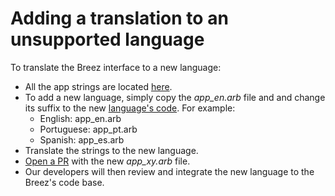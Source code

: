# Adding a translation to an unsupported language

To translate the Breez interface to a new language:
* All the app strings are located [here](https://github.com/breez/breezmobile/tree/master/lib/l10n).
* To add a new language, simply copy the _app_en.arb_ file and and change its suffix to the new [language's code](https://api.flutter.dev/flutter/dart-ui/Locale/languageCode.html). For example: 
  * English: app_en.arb
  * Portuguese: app_pt.arb
  * Spanish: app_es.arb
* Translate the strings to the new language.
* [Open a PR](https://github.com/breez/breezmobile/pulls) with the new _app_xy.arb_ file. 
* Our developers will then review and integrate the new language to the Breez's code base.
